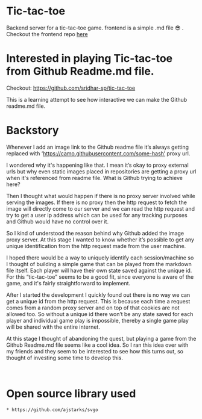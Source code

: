 # Tic-tac-toe

Backend server for a tic-tac-toe game. frontend is a simple .md file 😎 . 
Checkout the frontend repo [here](https://github.com/sridhar-sp/tic-tac-toe)


# Interested in playing Tic-tac-toe from Github Readme.md file. 

Checkout: https://github.com/sridhar-sp/tic-tac-toe

This is a learning attempt to see how interactive we can make the Github readme.md file.

# Backstory

Whenever I add an image link to the Github readme file it’s always getting replaced with ‘https://camo.githubusercontent.com/some-hash’ proxy url.

I wondered why it's happening like that. I mean it’s okay to proxy external urls but why even static images placed in repositories are getting a proxy url when it's referenced from readme file. What is Github trying to achieve here?

Then I thought what would happen if there is no proxy server involved while serving the images. If there is no proxy then the http request to fetch the image will directly come to our server and we can read the http request and try to get a user ip address which can be used for any tracking purposes and Github would have no control over it.

So I kind of understood the reason behind why Github added the image proxy server. At this stage I wanted to know whether it’s possible to get any unique identification from the http request made from the user machine.

I hoped there would be a way to uniquely identify each session/machine so I thought of building a simple game that can be played from the markdown file itself. Each player will have their own state saved against the unique id. For this “tic-tac-toe” seems to be a good fit, since everyone is aware of the game, and it's fairly straightforward to implement.

After I started the development I quickly found out there is no way we can get a unique id from the http request. This is because each time a request comes from a random proxy server and on top of that cookies are not allowed too. So without a unique id there won’t be any state saved for each player and individual game play is impossible, thereby a single game play will be shared with the entire internet.

At this stage I thought of abandoning the quest, but playing a game from the Github Readme.md file seems like a cool idea. So I ran this idea over with my friends and they seem to be interested to see how this turns out, so thought of investing some time to develop this.



<br/>

# Open source library used
```
* https://github.com/ajstarks/svgo
```
